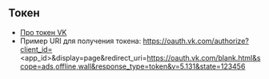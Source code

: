 ## Токен
- [Про токен VK](https://dev.vk.com/ru/api/access-token/getting-started) 
- Пример URI для получения токена: https://oauth.vk.com/authorize?client_id=<app_id>&display=page&redirect_uri=https://oauth.vk.com/blank.html&scope=ads,offline,wall&response_type=token&v=5.131&state=123456
